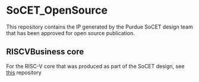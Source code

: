 # SoCET_OpenSource
This repository contains the IP generated by the Purdue SoCET design team that has been approved for open source publication.

## RISCVBusiness core
For the RISC-V core that was produced as part of the SoCET design, see [this](https://github.com/JakeStevens/RISCVBusiness) repository
